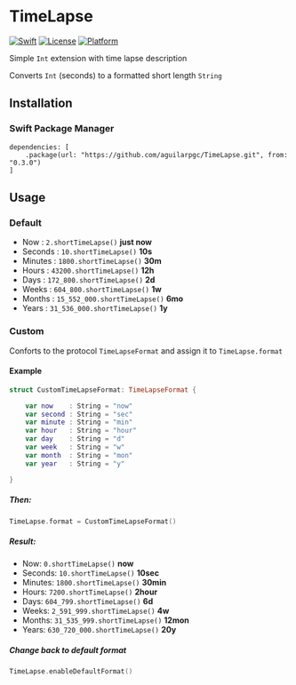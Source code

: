 # TimeLapse

[![Swift](https://img.shields.io/badge/swift-4.2-orange.svg?style=flat)](https://swift.org/)
[![License](https://img.shields.io/badge/license-MIT-71787A.svg)](https://tldrlegal.com/license/mit-license)
[![Platform](https://img.shields.io/badge/platform-ios%20%7C%20macos%20%7C%20tvos%20%7C%20watchos-lightgrey.svg)](https://developer.apple.com/swift/)

Simple `Int` extension with time lapse description

Converts `Int` (seconds) to a formatted short length `String`

## Installation

### Swift Package Manager

```
dependencies: [
    .package(url: "https://github.com/aguilarpgc/TimeLapse.git", from: "0.3.0")
]
```

## Usage

### Default

* Now :  `2.shortTimeLapse()`  **just now**
* Seconds :  `10.shortTimeLapse()`   **10s**
* Minutes :  `1800.shortTimeLapse()`   **30m**
* Hours  : `43200.shortTimeLapse()`   **12h**
* Days  :  `172_800.shortTimeLapse()`    **2d**
* Weeks  :  `604_800.shortTimeLapse()`   **1w**
* Months  :  `15_552_000.shortTimeLapse()`   **6mo**
* Years  :  `31_536_000.shortTimeLapse()`   **1y**

### Custom

Conforts to the protocol `TimeLapseFormat` and assign it to `TimeLapse.format`

#### Example

``` Swift
struct CustomTimeLapseFormat: TimeLapseFormat {

    var now    : String = "now"
    var second : String = "sec"
    var minute : String = "min"
    var hour   : String = "hour"
    var day    : String = "d"
    var week   : String = "w"
    var month  : String = "mon"
    var year   : String = "y"

}
```
##### Then:

``` Swift
TimeLapse.format = CustomTimeLapseFormat()
```

##### Result: 

* Now: `0.shortTimeLapse()` **now**
* Seconds: `10.shortTimeLapse()` **10sec**
* Minutes: `1800.shortTimeLapse()` **30min**
* Hours: `7200.shortTimeLapse()` **2hour**
* Days: `604_799.shortTimeLapse()` **6d**
* Weeks: `2_591_999.shortTimeLapse()` **4w**
* Months: `31_535_999.shortTimeLapse()` **12mon**
* Years: `630_720_000.shortTimeLapse()` **20y**

##### Change back to default format

``` Swift
TimeLapse.enableDefaultFormat()
```
